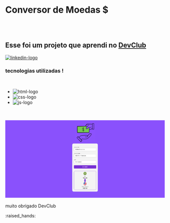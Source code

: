 <h1>Conversor de Moedas $</h1>
<br>
<br>
<h2>Esse foi um projeto que aprendi no <a href="https://rodolfomori.com.br/DevClub">DevClub</a></h2>

<a href="https://www.linkedin.com/in/fabiano-souza-b8890629b"> <img src="https://img.shields.io/badge/LinkedIn-0077B5?style=for-the-badge&logo=linkedin&logoColor=white" alt="linkedin-logo" /> <a/>
<br>
<h3>tecnologias utilizadas !</h3>
<br>

- <img src="https://img.shields.io/badge/HTML5-E34F26?style=for-the-badge&logo=html5&logoColor=white" alt="html-logo" />
- <img src="https://img.shields.io/badge/CSS-239120?&style=for-the-badge&logo=css3&logoColor=white" alt="css-logo" />
- <img src="https://img.icons8.com/?size=100&id=102838&format=png&color=000000" alt="js-logo" />
<br>
<br>
<img src="https://github.com/fabianosilva13/DEVCLUB-CONVERT/blob/main/assets/captura-convert.png?raw=true" />
  <p>muito obrigado <a>DevClub</a></p> :raised_hands:
